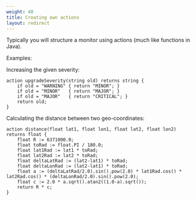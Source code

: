 ```yaml
---
weight: 40
title: Creating own actions
layout: redirect
---
```


Typically you will structure a monitor using actions (much like functions in Java).

Examples:

Increasing the given severity:

	action upgradeSeverity(string old) returns string {
		if old = "WARNING" { return "MINOR"; }
		if old = "MINOR"   { return "MAJOR"; }
		if old = "MAJOR"   { return "CRITICAL"; }
		return old;
	}

Calculating the distance between two geo-coordinates:

	action distance(float lat1, float lon1, float lat2, float lon2) returns float {
		float R := 6371000.0;
		float toRad := float.PI / 180.0;
		float lat1Rad := lat1 * toRad;
		float lat2Rad := lat2 * toRad;
		float deltaLatRad := (lat2-lat1) * toRad;
		float deltaLonRad := (lat2-lat1) * toRad;
		float a := (deltaLatRad/2.0).sin().pow(2.0) * lat1Rad.cos() * lat2Rad.cos() * (deltaLonRad/2.0).sin().pow(2.0);
		float c := 2.0 * a.sqrt().atan2((1.0-a).sqrt());
		return R * c;
	}
